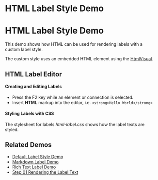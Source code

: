 <!--
 //////////////////////////////////////////////////////////////////////////////
 // @license
 // This file is part of yFiles for HTML 2.6.
 // Use is subject to license terms.
 //
 // Copyright (c) 2000-2023 by yWorks GmbH, Vor dem Kreuzberg 28,
 // 72070 Tuebingen, Germany. All rights reserved.
 //
 //////////////////////////////////////////////////////////////////////////////
-->
# HTML Label Style Demo

# HTML Label Style Demo

This demo shows how HTML can be used for rendering labels with a custom label style.

The custom style uses an embedded HTML element using the [HtmlVisual](https://docs.yworks.com/yfileshtml/#/api/HtmlVisual).

## HTML Label Editor

#### Creating and Editing Labels

- Press the F2 key while an element or connection is selected.
- Insert **HTML** markup into the editor, i.e. `<strong>Hello World</strong>`

#### Styling Labels with CSS

The stylesheet for labels _html-label.css_ shows how the label texts are styled.

## Related Demos

- [Default Label Style Demo](../../style/default-label-style/index.html)
- [Markdown Label Demo](../../style/markdownlabel/index.html)
- [Rich Text Label Demo](../../style/richtextlabel/index.html)
- [Step 01 Rendering the Label Text](../../tutorial-style-implementation-label/01-render-label-text/index.html)
